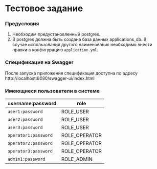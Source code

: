 # Тестовое задание

### Предусловия

1. Необходим предустановленный postgres.
2. В postgres должна быть создана база данных applications_db. В случае использования другого наименования необходимо внести правки в конфигурацию `application.yml`.

### Спецификация на Swagger

После запуска приложения спецификация доступна по адресу http://localhost:8080/swagger-ui/index.html


### Имеющиеся пользователи в системе


| username:password    | role          |
|----------------------|---------------|
| `user1:password`     | ROLE_USER     |
| `user2:password`     | ROLE_USER     |
| `user3:password`     | ROLE_USER     |
| `operator1:password` | ROLE_OPERATOR |
| `operator2:password` | ROLE_OPERATOR |
| `operator3:password` | ROLE_OPERATOR |
| `admin1:password`    | ROLE_ADMIN    |


